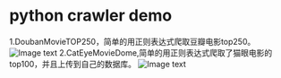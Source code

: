 python crawler demo
=

1.DoubanMovieTOP250，简单的用正则表达式爬取豆瓣电影top250。
![Image text]("")
2.CatEyeMovieDome,简单的用正则表达式爬取了猫眼电影的top100，并且上传到自己的数据库。
![Image text]("")